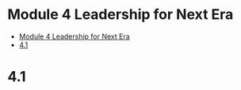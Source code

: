 # Module 4 Leadership for Next Era

- [Module 4 Leadership for Next Era](#module-4-leadership-for-next-era)
- [4.1](#41)

# 4.1